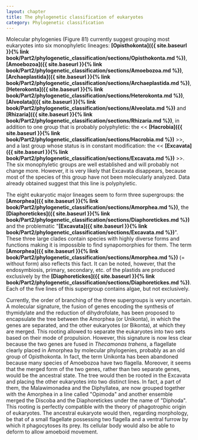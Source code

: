 ```yaml
---
layout: chapter
title: The phylogenetic classification of eukaryotes
category: Phylogenetic classification
---
```

Molecular phylogenies (Figure 81) currently suggest grouping most eukaryotes into six monophyletic lineages: **[Opisthokonta]({{ site.baseurl }}{% link book/Part2/phylogenetic_classification/sections/Opisthokonta.md %})**, **[Amoebozoa]({{ site.baseurl }}{% link book/Part2/phylogenetic_classification/sections/Amoebozoa.md %})**, **[Archaeplastida]({{ site.baseurl }}{% link book/Part2/phylogenetic_classification/sections/Archaeplastida.md %})**, **[Heterokonta]({{ site.baseurl }}{% link book/Part2/phylogenetic_classification/sections/Heterokonta.md %})**, **[Alveolata]({{ site.baseurl }}{% link book/Part2/phylogenetic_classification/sections/Alveolata.md %})** and **[Rhizaria]({{ site.baseurl }}{% link book/Part2/phylogenetic_classification/sections/Rhizaria.md %})**, in addition to one group that is probably polyphyletic: the << **[Hacrobia]({{ site.baseurl }}{% link book/Part2/phylogenetic_classification/sections/Hacrobia.md %})** >>, and a last group whose status is in constant modification: the << **[Excavata]({{ site.baseurl }}{% link book/Part2/phylogenetic_classification/sections/Excavata.md %})** >>. The six monophyletic groups are well established and will probably not change more. However, it is very likely that Excavata disappears, because most of the species of this group have not been molecularly analyzed. Data already obtained suggest that this line is polyphyletic.

The eight eukaryotic major lineages seem to form three supergroups: the **[Amorphea]({{ site.baseurl }}{% link book/Part2/phylogenetic_classification/sections/Amorphea.md %})**, the **[Diaphoretickes]({{ site.baseurl }}{% link book/Part2/phylogenetic_classification/sections/Diaphoretickes.md %})** and the problematic "**[Excavata]({{ site.baseurl }}{% link book/Part2/phylogenetic_classification/sections/Excavata.md %})**". These three large clades contain species with highly diverse forms and functions making it is impossible to find synapomorphies for them. The term **[Amorphea]({{ site.baseurl }}{% link book/Part2/phylogenetic_classification/sections/Amorphea.md %})** (= without form) also reflects this fact. It can be noted, however, that the endosymbiosis, primary, secondary, etc. of the plastids are produced exclusively by the **[Diaphoretickes]({{ site.baseurl }}{% link book/Part2/phylogenetic_classification/sections/Diaphoretickes.md %})**. Each of the five lines of this supergroup contains algae, but not exclusively.

Currently, the order of branching of the three supergroups is very uncertain. A molecular signature, the fusion of genes encoding the synthesis of thymidylate and the reduction of dihydrofolate, has been proposed to encapsulate the tree between the Amorphea (or Unikonta), in which the genes are separated, and the other eukaryotes (or Bikonta), at which they are merged. This rooting allowed to separate the eukaryotes into two sets based on their mode of propulsion. However, this signature is now less clear because the two genes are fused in _Thecamonas trahens_, a flagellate clearly placed in Amorphea by molecular phylogenies, probably as an old group of Opisthokonta. In fact, the term Unikonta has been abandoned because many species of Amoebozoa have two flagella. Moreover, it seems that the merged form of the two genes, rather than two separate genes, would be the ancestral state. The tree would then be rooted in the Excavata and placing the other eukaryotes into two distinct lines. In fact, a part of them, the Malawimonadea and the Diphyllatea, are now grouped together with the Amorphea in a line called "Opimoda" and another ensemble merged the Discoba and the Diaphoretickes under the name of "Diphoda". This rooting is perfectly compatible with the theory of phagotrophic origin of eukaryotes. The ancestral eukaryote would then, regarding morphology, be that of a small flagellate possessing two flagella and a ventral furrow by which it phagocytoses its prey. Its cellular body would also be able to deform to allow amoeboid movement.
